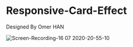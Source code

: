 # Responsive-Card-Effect

Designed By Omer HAN

![Screen-Recording-_16 07 2020-20-55-10_](https://user-images.githubusercontent.com/54906000/87706160-bb0eda00-c7a7-11ea-86f9-4e81766a4344.gif)



